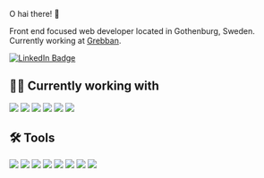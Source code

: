 O hai there! 👋

Front end focused web developer located in Gothenburg, Sweden. Currently working at [Grebban](https://www.grebban.com/).

[![LinkedIn Badge](https://img.shields.io/static/v1?logoColor=white&labelColor=5c5c5c&color=0D76A8&label=LinkedIn&message=Profile&logo=linkedin)](https://www.linkedin.com/in/forsgren/)

## 👨‍💻 Currently working with

![](https://img.shields.io/static/v1?logoColor=white&labelColor=555&color=eee&label=%20&message=React&logo=react)
![](https://img.shields.io/static/v1?logoColor=white&labelColor=555&color=eee&label=%20&message=WordPress&logo=wordpress)
![](https://img.shields.io/static/v1?logoColor=white&labelColor=555&color=eee&label=%20&message=SASS&logo=sass)
![](https://img.shields.io/static/v1?logoColor=white&labelColor=555&color=eee&label=%20&message=JavaScript&logo=javascript)
![](https://img.shields.io/static/v1?logoColor=white&labelColor=555&color=eee&label=%20&message=PHP&logo=php)
![](https://img.shields.io/static/v1?logoColor=white&labelColor=555&color=eee&label=%20&message=HTML&logo=html5)

## 🛠 Tools

![](https://img.shields.io/static/v1?logoColor=white&labelColor=555&color=eee&label=%20&message=macOS&logo=apple)
![](https://img.shields.io/static/v1?logoColor=white&labelColor=555&color=eee&label=%20&message=GitHub&logo=github)
![](https://img.shields.io/static/v1?logoColor=white&labelColor=555&color=eee&label=%20&message=BitBucket&logo=bitbucket)
![](https://img.shields.io/static/v1?logoColor=white&labelColor=555&color=eee&label=%20&message=Figma&logo=figma)
![](https://img.shields.io/static/v1?logoColor=white&labelColor=555&color=eee&label=%20&message=Photoshop&logo=adobephotoshop)
![](https://img.shields.io/static/v1?logoColor=white&labelColor=555&color=eee&label=%20&message=Slack&logo=slack)
![](https://img.shields.io/static/v1?logoColor=white&labelColor=555&color=eee&label=%20&message=Asana&logo=asana)
![](https://img.shields.io/static/v1?logoColor=white&labelColor=555&color=eee&label=%20&message=Notion&logo=notion)
